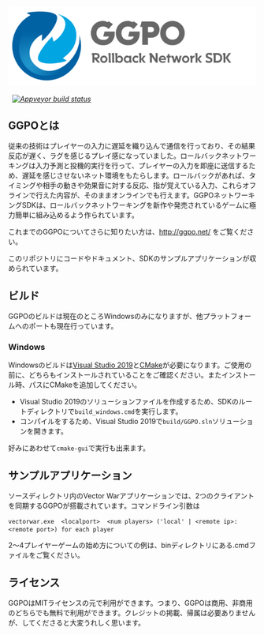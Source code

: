 ![](doc/images/ggpo_header.png)

&nbsp; _[![Appveyor build status](https://img.shields.io/appveyor/ci/pond3r/ggpo/master.svg?logo=appveyor)](https://ci.appveyor.com/project/pond3r/ggpo/branch/master)_

## GGPOとは

従来の技術はプレイヤーの入力に遅延を織り込んで通信を行っており、その結果反応が遅く、ラグを感じるプレイ感になっていました。ロールバックネットワーキングは入力予測と投機的実行を行って、プレイヤーの入力を即座に送信するため、遅延を感じさせないネット環境をもたらします。ロールバックがあれば、タイミングや相手の動きや効果音に対する反応、指が覚えている入力、これらオフラインで行えた内容が、そのままオンラインでも行えます。GGPOネットワーキングSDKは、ロールバックネットワーキングを新作や発売されているゲームに極力簡単に組み込めるよう作られています。

これまでのGGPOについてさらに知りたい方は、http://ggpo.net/ をご覧ください。

このリポジトリにコードやドキュメント、SDKのサンプルアプリケーションが収められています。

## ビルド

GGPOのビルドは現在のところWindowsのみになりますが、他プラットフォームへのポートも現在行っています。

### Windows

Windowsのビルドは[Visual Studio 2019](https://visualstudio.microsoft.com/downloads/)と[CMake](https://cmake.org/download/)が必要になります。ご使用の前に、どちらもインストールされていることをご確認ください。またインストール時、パスにCMakeを追加してください。

- Visual Studio 2019のソリューションファイルを作成するため、SDKのルートディレクトリで`build_windows.cmd`を実行します。
- コンパイルをするため、Visual Studio 2019で`build/GGPO.sln`ソリューションを開きます。

好みにあわせて`cmake-gui`で実行も出来ます。

## サンプルアプリケーション

ソースディレクトリ内のVector Warアプリケーションでは、2つのクライアントを同期するGGPOが搭載されています。コマンドライン引数は

```
vectorwar.exe  <localport>  <num players> ('local' | <remote ip>:<remote port>) for each player
```

2～4プレイヤーゲームの始め方についての例は、binディレクトリにある.cmdファイルをご覧ください。

## ライセンス

GGPOはMITライセンスの元で利用ができます。つまり、GGPOは商用、非商用のどちらでも無料で利用ができます。クレジットの掲載、帰属は必要ありませんが、してくださると大変うれしく思います。
